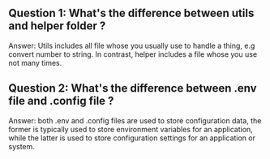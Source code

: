 
## Question 1: What's the difference between utils and helper folder ?

Answer: Utils includes all file whose you usually use to handle a thing, e.g convert number to string. In contrast, helper includes a file whose you use not many times. 

## Question 2: What's the difference between .env file and .config file ?

Answer: both .env and .config files are used to store configuration data, the former is typically used to store environment variables for an application, while the latter is used to store configuration settings for an application or system.
